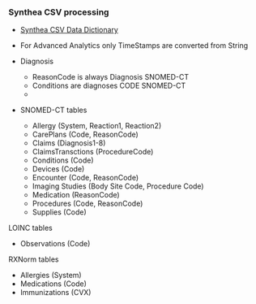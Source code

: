 ### Synthea CSV processing

* [Synthea CSV Data Dictionary](https://github.com/synthetichealth/synthea/wiki/CSV-File-Data-Dictionary)
* For Advanced Analytics only TimeStamps are converted from String

* Diagnosis
  - ReasonCode is always Diagnosis SNOMED-CT
  - Conditions are diagnoses CODE SNOMED-CT
  - 

* SNOMED-CT tables
  - Allergy (System, Reaction1, Reaction2)
  - CarePlans (Code, ReasonCode)
  - Claims (Diagnosis1-8)
  - ClaimsTransctions (ProcedureCode) 
  - Conditions (Code)
  - Devices (Code)
  - Encounter (Code, ReasonCode)
  - Imaging Studies (Body Site Code, Procedure Code)
  - Medication (ReasonCode)
  - Procedures (Code, ReasonCode)
  - Supplies (Code)

LOINC tables
  - Observations (Code)

RXNorm tables
  - Allergies (System)
  - Medications (Code)
  - Immunizations (CVX)